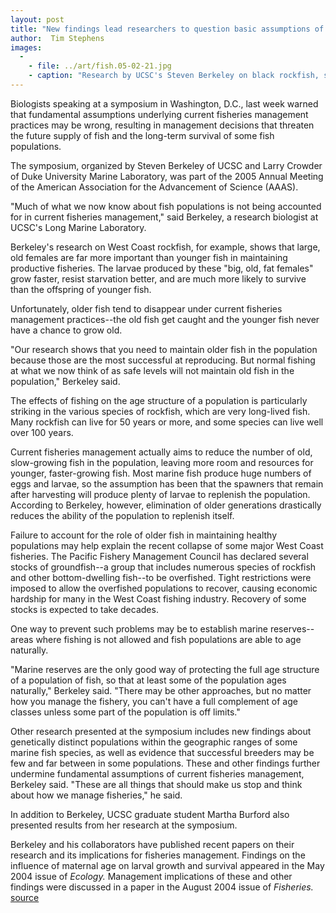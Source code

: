 ```yaml
---
layout: post
title: "New findings lead researchers to question basic assumptions of fisheries management"
author:  Tim Stephens
images:
  -
    - file: ../art/fish.05-02-21.jpg
    - caption: "Research by UCSC's Steven Berkeley on black rockfish, shown in the Monterey Bay National Marine Sanctuary, showed that larvae produced by large, old females are more likely to survive than the offspring of younger fish. Photo: Kip Evans"
---
```


Biologists speaking at a symposium in Washington, D.C., last week warned that fundamental assumptions underlying current fisheries management practices may be wrong, resulting in management decisions that threaten the future supply of fish and the long-term survival of some fish populations.

The symposium, organized by Steven Berkeley of UCSC and Larry Crowder of Duke University Marine Laboratory, was part of the 2005 Annual Meeting of the American Association for the Advancement of Science (AAAS).

"Much of what we now know about fish populations is not being accounted for in current fisheries management," said Berkeley, a research biologist at UCSC's Long Marine Laboratory.

Berkeley's research on West Coast rockfish, for example, shows that large, old females are far more important than younger fish in maintaining productive fisheries. The larvae produced by these "big, old, fat females" grow faster, resist starvation better, and are much more likely to survive than the offspring of younger fish.

Unfortunately, older fish tend to disappear under current fisheries management practices--the old fish get caught and the younger fish never have a chance to grow old.

"Our research shows that you need to maintain older fish in the population because those are the most successful at reproducing. But normal fishing at what we now think of as safe levels will not maintain old fish in the population," Berkeley said.

The effects of fishing on the age structure of a population is particularly striking in the various species of rockfish, which are very long-lived fish. Many rockfish can live for 50 years or more, and some species can live well over 100 years.

Current fisheries management actually aims to reduce the number of old, slow-growing fish in the population, leaving more room and resources for younger, faster-growing fish. Most marine fish produce huge numbers of eggs and larvae, so the assumption has been that the spawners that remain after harvesting will produce plenty of larvae to replenish the population. According to Berkeley, however, elimination of older generations drastically reduces the ability of the population to replenish itself.

Failure to account for the role of older fish in maintaining healthy populations may help explain the recent collapse of some major West Coast fisheries. The Pacific Fishery Management Council has declared several stocks of groundfish--a group that includes numerous species of rockfish and other bottom-dwelling fish--to be overfished. Tight restrictions were imposed to allow the overfished populations to recover, causing economic hardship for many in the West Coast fishing industry. Recovery of some stocks is expected to take decades.

One way to prevent such problems may be to establish marine reserves--areas where fishing is not allowed and fish populations are able to age naturally.

"Marine reserves are the only good way of protecting the full age structure of a population of fish, so that at least some of the population ages naturally," Berkeley said. "There may be other approaches, but no matter how you manage the fishery, you can't have a full complement of age classes unless some part of the population is off limits."  

Other research presented at the symposium includes new findings about genetically distinct populations within the geographic ranges of some marine fish species, as well as evidence that successful breeders may be few and far between in some populations. These and other findings further undermine fundamental assumptions of current fisheries management, Berkeley said. "These are all things that should make us stop and think about how we manage fisheries," he said.

In addition to Berkeley, UCSC graduate student Martha Burford also presented results from her research at the symposium.

Berkeley and his collaborators have published recent papers on their research and its implications for fisheries management. Findings on the influence of maternal age on larval growth and survival appeared in the May 2004 issue of _Ecology._ Management implications of these and other findings were discussed in a paper in the August 2004 issue of _Fisheries._
[source](http://www1.ucsc.edu/currents/04-05/02-21/fisheries.asp "Permalink to fisheries")
